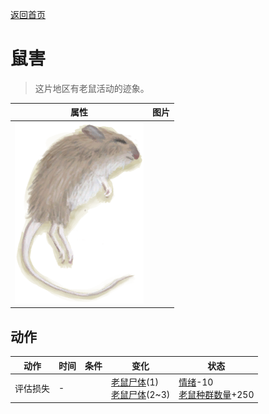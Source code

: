 [返回首页](index.md)  
# 鼠害  
> 这片地区有老鼠活动的迹象。  
  
  属性  |   图片   
 ----  |  ----:   
   |  ![](Sprite/Mouse.png)   
  
## 动作  
动作  |  时间  |  条件  |  变化  |  状态  
----  |  ----  |  ----  |  ----  |  ----  
评估损失  |  -  |    |  [老鼠尸体](Mouse.md)(1)<br>[老鼠尸体](Mouse.md)(2~3)  |  [情绪](Morale.md)-10<br>[老鼠种群数量](Pop_Mouse.md)+250  
